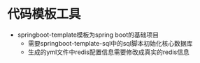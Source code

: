 # 代码模板工具

- springboot-template模板为spring boot的基础项目
  - 需要springboot-template-sql中的sql脚本初始化核心数据库
  - 生成的yml文件中redis配置信息需要修改成真实的redis信息
